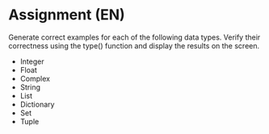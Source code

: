 # Assignment (EN)

Generate correct examples for each of the following data types. 
Verify their correctness using the type() function and display the results on the screen.

- Integer
- Float
- Complex
- String
- List
- Dictionary
- Set
- Tuple